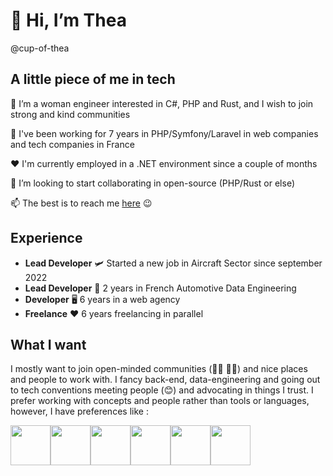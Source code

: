 # 👋 Hi, I’m Thea
@cup-of-thea

## A little piece of me in tech

👀 I’m a woman engineer interested in C#, PHP and Rust, and I wish to join strong and kind communities

🌱 I've been working for 7 years in PHP/Symfony/Laravel in web companies and tech companies in France

❤️ I'm currently employed in a .NET environment since a couple of months

💞️ I’m looking to start collaborating in open-source (PHP/Rust or else)

📫 The best is to reach me [here](https://bento.me/thea) 😉

## Experience

- **Lead Developer** 🛩 Started a new job in Aircraft Sector since september 2022
- **Lead Developer** 🚗 2 years in French Automotive Data Engineering
- **Developer** 🖥 6 years in a web agency
- **Freelance** ❤️ 6 years freelancing in parallel

## What I want

I mostly want to join open-minded communities (🏳️‍⚧️ 🏳️‍🌈) and nice places and people to work with.
I fancy back-end, data-engineering and going out to tech conventions meeting people (😊) and advocating in things I trust.
I prefer working with concepts and people rather than tools or languages, however, I have preferences like :

<div style="display: flex">
<img width="64" src="https://cdn.jsdelivr.net/gh/devicons/devicon/icons/php/php-plain.svg" />
<img width="64" src="https://cdn.jsdelivr.net/gh/devicons/devicon/icons/rust/rust-plain.svg" />
<img width="64" src="https://cdn.jsdelivr.net/gh/devicons/devicon/icons/c/c-original.svg" /> 
<img width="64" src="https://cdn.jsdelivr.net/gh/devicons/devicon/icons/debian/debian-original.svg" />
<img width="64" src="https://cdn.jsdelivr.net/gh/devicons/devicon/icons/redis/redis-original.svg" />
<img width="64" src="https://cdn.jsdelivr.net/gh/devicons/devicon/icons/vim/vim-original.svg" />
</div>
